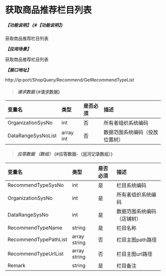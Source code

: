 # 获取商品推荐栏目列表

##### _【功能说明】_ {#【功能说明】}

获取商品推荐栏目列表

_**【应用场景】**_

获取商品推荐栏目列表


_**【接口地址】**_

http://ip:port/ShopQuery/Recommend/GetRecommendTypeList

> #### _请求数据_ {#请求数据}

| 变量名 | 类型 | 是否必须 | 描述 |
| :--- | :--- | :--- | :--- |
| OrganizationSysNo | int | 否 | 所有者组织系统编码 |
| DataRangeSysNoList | array int | 否 | 数据范围系统编码（投放位置树） |



> #### _应答数据 （数组）_ {#应答数据-（巡河记录数组）}

| 变量名 | 类型 | 是否必须 | 描述 |
| :--- | :--- | :--- | :--- |
| RecommendTypeSysNo | int | 是 | 栏目系统编码 |
| OrganizationSysNo | int | 是 | 所有者组织系统编码 |
| DataRangeSysNo | int | 是 | 数据范围系统编码（店铺树） |
| RecommendTypeName | string| 是 | 栏目名称 |
| RecommendTypePathList | array string | 否 | 栏目主图path路径 |
| RecommendTypeUrlList | array string | 否 | 栏目主图url路径 |
| Remark| string| 是 | 栏目备注 |











